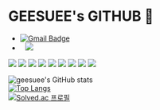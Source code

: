 # GEESUEE's GITHUB 👻
- [![Gmail Badge](https://img.shields.io/badge/baejisu97@gmail.com-d14836?style=flat-square&logo=Gmail&logoColor=white&link=mailto:baejisu97@gmail.com)](mailto:baejisu97@gmail.com)
- <a href="https://velog.io/@geesuee">
    <img 
        src="http://img.shields.io/badge/-geesuee.log-222222?style=flat&logo=Vector Logo Zone&link=https://velog.io/@geesuee"
        style="height : auto; margin-left : 10px; margin-right : 10px;"/>
</a>

<img src="https://img.shields.io/badge/JAVA-007396?style=for-the-badge&logo=java&logoColor=white"> <img src="https://img.shields.io/badge/javascript-F7DF1E?style=for-the-badge&logo=javascript&logoColor=black"> <img src="https://img.shields.io/badge/PYTHON-3776AB?style=for-the-badge&logo=python&logoColor=white"> 
<img src="https://img.shields.io/badge/Spring Boot-6DB33F?style=for-the-badge&logo=Spring Boot&logoColor=white"> <img src="https://img.shields.io/badge/vue.js-4FC08D?style=for-the-badge&logo=vue.js&logoColor=white"> <img src="https://img.shields.io/badge/oracle-F80000?style=for-the-badge&logo=oracle&logoColor=white"> <img src="https://img.shields.io/badge/html-E34F26?style=for-the-badge&logo=html5&logoColor=white"> <img src="https://img.shields.io/badge/css-1572B6?style=for-the-badge&logo=css3&logoColor=white"> <img src="https://img.shields.io/badge/github-181717?style=for-the-badge&logo=github&logoColor=white">

![geesuee's GitHub stats](https://github-readme-stats.vercel.app/api?username=geesuee&show_icons=true&theme=nightowl)<br>
[![Top Langs](https://github-readme-stats.vercel.app/api/top-langs/?username=geesuee&layout=compact&theme=nightowl&langs_count=10)](https://github.com/anuraghazra/github-readme-stats)<br>
[![Solved.ac 프로필](http://mazassumnida.wtf/api/v2/generate_badge?boj=geesuee)](https://solved.ac/geesuee)


